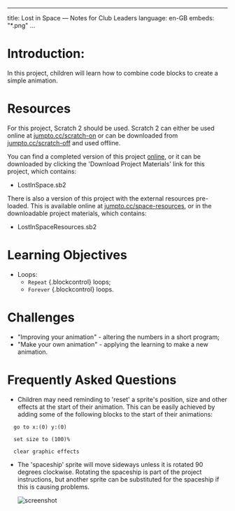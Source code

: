 * * *

title: Lost in Space — Notes for Club Leaders language: en-GB embeds: "*.png" ...

# Introduction:

In this project, children will learn how to combine code blocks to create a simple animation.

# Resources

For this project, Scratch 2 should be used. Scratch 2 can either be used online at [jumpto.cc/scratch-on](http://jumpto.cc/scratch-on) or can be downloaded from [jumpto.cc/scratch-off](http://jumpto.cc/scratch-off) and used offline.

You can find a completed version of this project [online](http://scratch.mit.edu/projects/26818098/#editor), or it can be downloaded by clicking the 'Download Project Materials' link for this project, which contains:

+ LostInSpace.sb2

There is also a version of this project with the external resources pre-loaded. This is available online at [jumpto.cc/space-resources](http://jumpto.cc/space-resources), or in the downloadable project materials, which contains:

+ LostInSpaceResources.sb2 

# Learning Objectives

+ Loops: 
  + `Repeat` {.blockcontrol} loops;
  + `Forever` {.blockcontrol} loops.

# Challenges

+ "Improving your animation" - altering the numbers in a short program;
+ "Make your own animation" - applying the learning to make a new animation.

# Frequently Asked Questions

+ Children may need reminding to 'reset' a sprite's position, size and other effects at the start of their animation. This can be easily achieved by adding some of the following blocks to the start of their animations:

```blocks
  go to x:(0) y:(0)
```

```blocks
  set size to (100)%
```

```blocks
  clear graphic effects
```

+ The 'spaceship' sprite will move sideways unless it is rotated 90 degrees clockwise. Rotating the spaceship is part of the project instructions, but another sprite can be substituted for the spaceship if this is causing problems.
  
  ![screenshot](space-rotate.png)